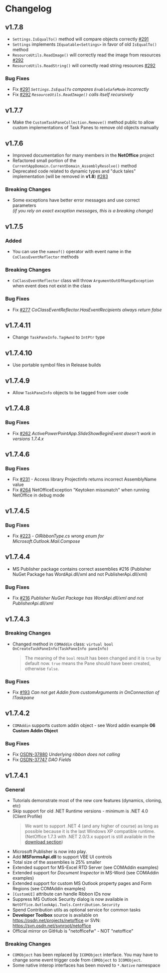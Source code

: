 # Changelog

## v1.7.8

* `Settings.IsEqualTo()` method will compare objects correctly [#291](https://github.com/NetOfficeFw/NetOffice/issues/291)
* `Settings` implements `IEquatable<Settings>` in favor of old `IsEqualTo()` method
* `ResourceUtils.ReadImage()` will correctly read the image from resources [#292](https://github.com/NetOfficeFw/NetOffice/issues/292)
* `ResourceUtils.ReadString()` will correctly read string resources [#292](https://github.com/NetOfficeFw/NetOffice/issues/292)

### Bug Fixes
* Fix [#291](https://github.com/NetOfficeFw/NetOffice/issues/291) _`Settings.IsEqualTo` compares `EnableSafeMode` incorrectly_
* Fix [#292](https://github.com/NetOfficeFw/NetOffice/issues/292) _`ResourceUtils.ReadImage()` calls itself recursively_

## v1.7.7

* Make the `CustomTaskPaneCollection.Remove()` method public to allow custom implementations of Task Panes to remove old objects manually

## v1.7.6

* Improved documentation for many members in the **NetOffice** project
* Refactored small portion of the `CurrentAppDomain.CurrentDomain_AssemblyResolve()` method
* Deprecated code related to dynamic types and "duck tales" implementation (will be removed in **v1.8**) [#283](https://github.com/NetOfficeFw/NetOffice/issues/283)

### Breaking Changes
* Some exceptions have better error messages and use correct parameters  
  _(if you rely on exact exception messages, this is a breaking change)_

## v1.7.5

### Added
* You can use the `nameof()` operator with event name in the `CoClassEventReflector` methods

### Breaking Changes
* `CoClassEventReflector` class will throw `ArgumentOutOfRangeException` when event does not exist in the class

### Bug Fixes
* Fix [#277](https://github.com/NetOfficeFw/NetOffice/issues/277) _CoClassEventReflector.HasEventRecipients always return false_

## v1.7.4.11
* Change `TaskPaneInfo.TagHwnd` to `IntPtr` type

## v1.7.4.10
* Use portable symbol files in Release builds

## v1.7.4.9
* Allow `TaskPaneInfo` objects to be tagged from user code

## v1.7.4.8

### Bug Fixes
* Fix [#262](https://github.com/NetOfficeFw/NetOffice/issues/262) _ActivePowerPointApp.SlideShowBeginEvent doesn't work in versions 1.7.4.x_

## v1.7.4.6

### Bug Fixes
* Fix [#231](https://github.com/NetOfficeFw/NetOffice/issues/231) - Access library ProjectInfo returns incorrect AssemblyName value
* Fix [#264](https://github.com/NetOfficeFw/NetOffice/issues/264) NetOfficeException "Keytoken missmatch" when running NetOffice in debug mode

## v1.7.4.5

### Bug Fixes
* Fix [#223](https://github.com/NetOfficeFw/NetOffice/issues/223) - _OlRibbonType.cs wrong enum for Microsoft.Outlook.Mail.Compose_

## v1.7.4.4
* MS Publisher package contains correct assemblies #216 (Publisher NuGet Package has WordApi.dll/xml and not PublisherApi.dll/xml)

### Bug Fixes
* Fix [#216](https://github.com/NetOfficeFw/NetOffice/issues/216) _Publisher NuGet Package has WordApi.dll/xml and not PublisherApi.dll/xml_

## v1.7.4.3

### Breaking Changes
* Changed method in `COMAddin` class: `virtual bool OnCreateTaskPaneInfo(TaskPaneInfo paneInfo)`
  > The meaning of the `bool` result has been changed and it is `true` by default now.
  > `true` means the Pane should have been created, otherwise `false`.

### Bug Fixes
* Fix [#193](https://github.com/NetOfficeFw/NetOffice/issues/193) _Can not get Addin from customArguments in OnConnection of ITaskpane_

## v1.7.4.2
* `COMAddin` supports custom addin object - see Word addin example **06 Custom Addin Object**

### Bug Fixes
* Fix [OSDN-37880](https://osdn.net/projects/netoffice/ticket/37880) _Underlying ribbon does not calling_
* Fix [OSDN-37747](https://osdn.net/projects/netoffice/ticket/37747) _DAO Fields_

## v1.7.4.1

### General
* Tutorials demonstrate most of the new core features (dynamics, cloning, etc)
* Skip support for old .NET Runtime versions - minimum is .NET 4.0 (Client Profile)  
  > We want to support .NET 4 (and any higher of course) as long as possible because it is the last Windows XP compatible runtime.
  > (NetOffice 1.7.3 with .NET 2.0/3.x support is still available in the [download section](https://github.com/NetOfficeFw/NetOffice/releases/tag/v1.7.3))
* Microsoft Publisher is now into play.
* Add **MSFormsApi.dll** to support VBE UI controls
* Total size of the assemblies is 25% smaller
* Extended support for MS-Excel RTD Server (see COMAddin examples)
* Extended support for _Document Inspector_ in MS-Word (see COMAddin examples)
* Extended support for custom MS Outlook property pages and Form Regions (see COMAddin examples)
* `[CustomUI]` attribute can handle Ribbon IDs now
* Suppress MS Outlook Security dialog is now available in `NetOffice.OutlookApi.Tools.Contribution.Security`
* Spend Contribution utils as optional service for common tasks
* **Developer Toolbox** source is available on <https://osdn.net/projects/netoffice> or SVN: <https://svn.osdn.net/svnroot/netoffice>
* Official mirror on GitHub is "netofficefw" - NOT "netoffice"

### Breaking Changes
* `COMObject` has been replaced by `ICOMObject` interface.
  You may have to change some event trigger code from `COMObject` to `ICOMObject`.
* Some native interop interfaces has been moved to `*.Native` namespace
